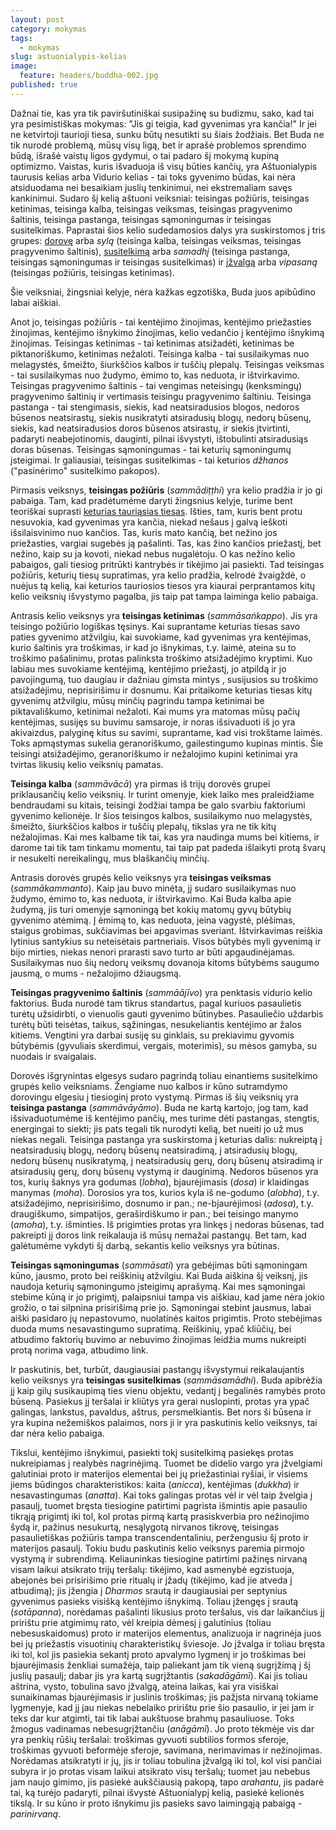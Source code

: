 ```yaml
---
layout: post
category: mokymas
tags:
  - mokymas
slug: astuonialypis-kelias
image:
  feature: headers/buddha-002.jpg
published: true
---
```


Dažnai tie, kas yra tik paviršutiniškai susipažinę su budizmu, sako, kad tai yra pesimistiškas mokymas: "Jis gi teigia, kad gyvenimas yra kančia!" Ir jei ne ketvirtoji taurioji tiesa, sunku būtų nesutikti su šiais žodžiais. Bet Buda ne tik nurodė problemą, mūsų visų ligą, bet ir aprašė problemos sprendimo būdą, išrašė vaistų ligos gydymui, o tai padaro šį mokymą kupiną optimizmo. Vaistas, kuris išvaduoja iš visų būties kančių, yra Aštuonialypis taurusis kelias arba Vidurio kelias - tai toks gyvenimo būdas, kai nėra atsiduodama nei besaikiam juslių tenkinimui, nei ekstremaliam savęs kankinimui.  Sudaro šį kelią aštuoni veiksniai: teisingas požiūris, teisingas ketinimas, teisinga kalba, teisingas veiksmas, teisingas pragyvenimo šaltinis, teisinga pastanga, teisingas sąmoningumas ir teisingas susitelkimas. Paprastai šios kelio sudedamosios dalys yra suskirstomos į tris grupes: <a href="praktika/post-dorove">dorovę</a> arba *sylą* (teisinga kalba, teisingas veiksmas, teisingas pragyvenimo šaltinis), <a href="..praktika/post-meditacija">susitelkimą</a> arba *samadhį* (teisinga pastanga, teisingas sąmoningumas ir teisingas susitelkimas) ir <a href="..praktika/post-meditacija">įžvalgą</a> arba *vipasaną* (teisingas požiūris, teisingas ketinimas).

Šie veiksniai, žingsniai kelyje, nėra kažkas egzotiška, Buda juos apibūdino labai aiškiai.

Anot jo, teisingas požiūris - tai kentėjimo žinojimas, kentėjimo priežasties žinojimas, kentėjimo išnykimo žinojimas, kelio vedančio į kentėjimo išnykimą žinojimas. Teisingas ketinimas - tai ketinimas atsižadėti, ketinimas be piktanoriškumo, ketinimas nežaloti. Teisinga kalba - tai susilaikymas nuo melagystės, šmeižto, šiurkščios kalbos ir tuščių plepalų. Teisingas veiksmas - tai susilaikymas nuo žudymo, ėmimo to, kas neduota, ir ištvirkavimo. Teisingas pragyvenimo šaltinis - tai vengimas neteisingų (kenksmingų) pragyvenimo šaltinių ir vertimasis teisingu pragyvenimo šaltiniu. Teisinga pastanga - tai stengimasis, siekis, kad neatsiradusios blogos, nedoros būsenos neatsirastų, siekis nusikratyti atsiradusių blogų, nedorų būsenų, siekis, kad neatsiradusios doros būsenos atsirastų, ir siekis įtvirtinti, padaryti neabejotinomis, dauginti, pilnai išvystyti, ištobulinti atsiradusiąs doras būsenas. Teisingas sąmoningumas - tai keturių sąmoningumų įsteigimai. Ir galiausiai, teisingas susitelkimas - tai keturios *džhanos* ("pasinėrimo" susitelkimo pakopos).

<!--break-->

Pirmasis veiksnys, **teisingas požiūris** (*sammādiṭṭhi*) yra kelio pradžia ir jo gi pabaiga. Tam, kad pradėtumėme daryti žingsnius kelyje, turime bent teoriškai suprasti <a href="mokymas/post-keturios-tauriosios-tiesos">keturias tauriąsias tiesas</a>. Išties, tam, kuris bent protu nesuvokia, kad gyvenimas yra kančia, niekad nešaus į galvą ieškoti išsilaisvinimo nuo kančios. Tas, kuris mato kančią, bet nežino jos priežasties, vargiai sugebės ją pašalinti. Tas, kas žino kančios priežastį, bet nežino, kaip su ja kovoti, niekad nebus nugalėtoju. O kas nežino kelio pabaigos, gali tiesiog pritrūkti kantrybės ir tikėjimo jai pasiekti. Tad teisingas požiūris, keturių tiesų supratimas, yra kelio pradžia, kelrodė žvaigždė, o nuėjus tą kelią, kai keturios tauriosios tiesos yra kiaurai perprantamos kitų kelio veiksnių išvystymo pagalba, jis taip pat tampa laiminga kelio pabaiga.

Antrasis kelio veiksnys yra **teisingas ketinimas** (*sammāsaṅkappo*). Jis yra teisingo požiūrio logiškas tęsinys. Kai suprantame keturias tiesas savo paties gyvenimo atžvilgiu, kai suvokiame, kad gyvenimas yra kentėjimas, kurio šaltinis yra troškimas, ir kad jo išnykimas, t.y. laimė, ateina su to troškimo pašalinimu, protas palinksta troškimo atsižadėjimo kryptimi. Kuo labiau mes suvokiame kentėjimą, kentėjimo priežastį, jo atpildą ir jo pavojingumą, tuo daugiau ir dažniau gimsta mintys , susijusios su troškimo atsižadėjimu, neprisirišimu ir dosnumu. Kai pritaikome keturias tiesas kitų gyvenimų atžvilgiu, mūsų minčių pagrindu tampa ketinimai be piktavališkumo, ketinimai nežaloti. Kai mums yra matomas mūsų pačių kentėjimas,  susijęs su buvimu samsaroje, ir noras išsivaduoti iš jo yra akivaizdus, palyginę kitus su savimi, suprantame, kad visi trokštame laimės. Toks apmąstymas sukelia geranoriškumo, gailestingumo kupinas mintis. Šie teisingi atsižadėjimo, geranoriškumo ir nežalojimo kupini ketinimai yra tvirtas likusių kelio veiksnių pamatas.

**Teisinga kalba** (*sammāvācā*) yra pirmas iš trijų dorovės grupei priklausančių kelio veiksnių. Ir turint omenyje, kiek laiko mes praleidžiame bendraudami su kitais, teisingi žodžiai tampa be galo svarbiu faktoriumi gyvenimo kelionėje. Ir šios teisingos kalbos, susilaikymo nuo melagystės, šmeižto, šiurkščios kalbos ir tuščių plepalų, tikslas yra ne tik kitų nežalojimas. Kai mes kalbame tik tai, kas yra naudinga mums bei kitiems,  ir darome tai tik tam tinkamu momentu, tai taip pat padeda išlaikyti protą švarų ir nesukelti nereikalingų, mus blaškančių minčių.

Antrasis dorovės grupės kelio veiksnys yra **teisingas veiksmas** (*sammākammanto*). Kaip jau buvo minėta, jį sudaro susilaikymas nuo žudymo, ėmimo to, kas neduota, ir ištvirkavimo. Kai Buda kalba apie žudymą, jis turi omenyje sąmoningą bet kokių matomų gyvų būtybių gyvenimo atėmimą. Į ėmimą to, kas neduota, įeina vagystė, plėšimas, staigus grobimas, sukčiavimas bei apgavimas sveriant. Ištvirkavimas reiškia lytinius santykius su neteisėtais partneriais. Visos būtybės myli gyvenimą ir bijo mirties, niekas nenori prarasti savo turto ar būti apgaudinėjamas. Susilaikymas nuo šių nedorų veiksmų dovanoja kitoms būtybėms saugumo jausmą, o mums - nežalojimo džiaugsmą.

**Teisingas pragyvenimo šaltinis** (*sammāājīvo*) yra penktasis vidurio kelio faktorius. Buda nurodė tam tikrus standartus, pagal kuriuos pasaulietis turėtų užsidirbti, o vienuolis gauti gyvenimo būtinybes. Pasauliečio uždarbis turėtų būti teisėtas, taikus, sąžiningas, nesukeliantis kentėjimo ar žalos kitiems. Vengtini yra darbai susiję su ginklais, su prekiavimu gyvomis būtybėmis (gyvuliais skerdimui, vergais, moterimis), su mėsos gamyba, su nuodais ir svaigalais.

Dorovės išgrynintas elgesys sudaro pagrindą toliau einantiems susitelkimo grupės kelio veiksniams. Žengiame nuo kalbos ir kūno sutramdymo dorovingu elgesiu į tiesioginį proto vystymą. Pirmas iš šių veiksnių yra **teisinga pastanga** (*sammāvāyāmo*). Buda ne kartą kartojo, jog tam, kad išsivaduotumėme iš kentėjimo pančių, mes turime dėti pastangas, stengtis, energingai to siekti; jis pats tegali tik nurodyti kelią, bet nueiti jo už mus niekas negali. Teisinga pastanga yra suskirstoma į keturias dalis: nukreiptą į neatsiradusių blogų, nedorų būsenų neatsiradimą, į atsiradusių blogų, nedorų būsenų nusikratymą, į neatsiradusių gerų, dorų būsenų atsiradimą ir atsiradusių gerų, dorų būsenų vystymą ir dauginimą. Nedoros būsenos yra tos, kurių šaknys yra godumas (*lobha*), bjaurėjimasis (*dosa*) ir klaidingas manymas (*moha*). Dorosios yra tos, kurios kyla iš ne-godumo (*alobha*), t.y. atsižadėjimo, neprisirišimo, dosnumo ir pan.; ne-bjaurėjimosi (*adosa*), t.y. draugiškumo, simpatijos, geraširdiškumo ir pan.; bei teisingo manymo (*amoha*), t.y. išminties. Iš prigimties protas yra linkęs į nedoras būsenas, tad pakreipti jį doros link reikalauja iš mūsų nemažai pastangų. Bet tam, kad galėtumėme vykdyti šį darbą, sekantis kelio veiksnys yra būtinas.

**Teisingas sąmoningumas** (*sammāsati*) yra gebėjimas būti sąmoningam kūno, jausmo, proto bei reiškinių atžvilgiu. Kai Buda aiškina šį veiksnį, jis naudoja keturių sąmoningumo įsteigimų aprašymą. Kai mes sąmoningai stebime kūną ir jo prigimtį, palaipsniui tampa vis aiškiau, kad jame nėra jokio grožio, o tai silpnina prisirišimą prie jo. Sąmoningai stebint jausmus, labai aiški pasidaro jų nepastovumo, nuolatinės kaitos prigimtis. Proto stebėjimas duoda mums nesavastingumo supratimą. Reiškinių, ypač kliūčių, bei atbudimo faktorių buvimo ar nebuvimo žinojimas leidžia mums nukreipti protą norima vaga, atbudimo link.

Ir paskutinis, bet, turbūt, daugiausiai pastangų išvystymui reikalaujantis kelio veiksnys yra **teisingas susitelkimas** (*sammāsamādhi*). Buda apibrėžia jį kaip gilų susikaupimą ties vienu objektu, vedantį į begalinės ramybės proto būseną. Pasiekus jį teršalai ir kliūtys yra gerai nuslopinti, protas yra ypač galingas, lankstus, pavaldus, aštrus, persmelkiantis. Bet nors ši būsena ir yra kupina nežemiškos palaimos, nors ji ir yra paskutinis kelio veiksnys, tai dar nėra kelio pabaiga.

Tikslui, kentėjimo išnykimui, pasiekti tokį susitelkimą pasiekęs protas nukreipiamas į realybės nagrinėjimą. Tuomet be didelio vargo yra įžvelgiami galutiniai proto ir materijos elementai bei jų priežastiniai ryšiai, ir visiems jiems būdingos charakteristikos: kaita (*anicca*), kentėjimas (*dukkha*) ir nesavastingumas (*anatta*). Kai toks galingas protas vėl ir vėl taip žvelgia į pasaulį, tuomet bręsta tiesiogine patirtimi pagrista išmintis apie pasaulio tikrąją prigimtį iki tol, kol protas pirmą kartą prasiskverbia pro nežinojimo šydą ir, pažinus nesukurtą, nesąlygotą nirvanos tikrovę, teisingas pasaulietiškas požiūris tampa transcendentaliniu, peržengusiu šį proto ir materijos pasaulį. Tokiu budu paskutinis kelio veiksnys paremia pirmojo vystymą ir subrendimą. Keliauninkas tiesiogine patirtimi pažinęs nirvaną visam laikui atsikrato trijų teršalų: tikėjimo, kad asmenybė egzistuoja, abejonės bei prisirišimo prie ritualų ir įžadų (tikėjimo, kad jie atveda į atbudimą); jis įžengia į *Dharmos* srautą ir daugiausiai per septynius gyvenimus pasieks visišką kentėjimo išnykimą. Toliau įžengęs į srautą (*sotāpanna*), norėdamas pašalinti likusius proto teršalus, vis dar laikančius jį pririštu prie atgimimų rato, vėl kreipia dėmesį į galutinius (toliau nebesuskaidomus) proto ir materijos elementus, analizuoja ir nagrinėja juos bei jų priežastis visuotinių charakteristikų šviesoje. Jo įžvalga ir toliau bręsta iki tol, kol jis pasiekia sekantį proto apvalymo lygmenį ir jo troškimas bei bjaurėjimasis ženkliai sumažėja, taip paliekant jam tik vieną sugrįžimą į šį juslių pasaulį; dabar jis yra kartą sugrįžtantis (*sakadāgāmī*). Kai jis toliau aštrina, vysto, tobulina savo įžvalgą, ateina laikas, kai yra visiškai sunaikinamas bjaurėjimasis ir juslinis troškimas; jis pažįsta nirvaną tokiame lygmenyje, kad jį jau niekas nebelaiko pririštu prie šio pasaulio, ir jei jam ir teks dar kur atgimti, tai tik labai aukštuose brahmų pasauliuose. Toks žmogus vadinamas nebesugrįžtančiu (*anāgāmī*). Jo proto tėkmėje vis dar yra penkių rūšių teršalai: troškimas gyvuoti subtilios formos sferoje, troškimas gyvuoti beformėje sferoje, savimana, nerimavimas ir nežinojimas. Norėdamas atsikratyti ir jų, jis ir toliau tobulina įžvalgą iki tol, kol visi pančiai subyra ir jo protas visam laikui atsikrato visų teršalų; tuomet jau nebebus jam naujo gimimo, jis pasiekė aukščiausią pakopą, tapo *arahantu*, jis padarė tai, ką turėjo padaryti, pilnai išvystė Aštuonialypį kelią, pasiekė kelionės tikslą. Ir su kūno ir proto išnykimu jis pasieks savo laimingąją pabaigą - *parinirvaną*.
